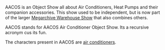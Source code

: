 AACOS is an Object Show all about Air Conditioners, Heat Pumps and their companion accessories. This show used to be independent, but is now part of the larger [Megarchive Warehouse Show](Megarchive%20Warehouse%20Show.md) that also combines others.

AACOS stands for AACOS Air Conditioner Object Show. Its a recursive acronym cus its fun.

The characters present in AACOS are [air conditioners](../Characters/Characters/Air%20Conditioners/Air%20Conditioners.md).